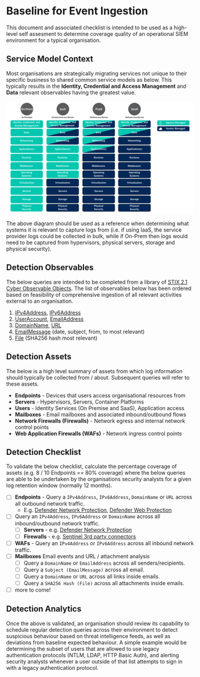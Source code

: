 # Baseline for Event Ingestion

This document and associated checklist is intended to be used as a high-level self assesment to determine coverage quality of an operational SIEM environment for a typical organisation.

## Service Model Context

Most organisations are strategically migrating services not unique to their specific business to shared common service models as below. This typically results in the **Identity, Credential and Access Management** and **Data** relevant observables having the greatest value.

![Service Models](../images/servicemodels.png)

The above diagram should be used as a reference when determining what systems it is relevant to capture logs from (i.e. if using IaaS, the service provider logs could be collected in bulk, while if On-Prem then logs would need to be captured from hypervisors, physical servers, storage and physical security).

## Detection Observables

The below queries are intended to be completed from a library of [STIX 2.1 Cyber Observable Objects](https://stix2.readthedocs.io/en/latest/api/v21/stix2.v21.observables.html). The list of observables below has been ordered based on feasibility of comprehensive ingestion of all relevant activities external to an organisation.

1. [IPv4Address](https://stix2.readthedocs.io/en/latest/api/v21/stix2.v21.observables.html#stix2.v21.observables.IPv4Address), [IPv6Address](https://stix2.readthedocs.io/en/latest/api/v21/stix2.v21.observables.html#stix2.v21.observables.IPv6Address)
2. [UserAccount](https://stix2.readthedocs.io/en/latest/api/v21/stix2.v21.observables.html#stix2.v21.observables.UserAccount), [EmailAddress](https://stix2.readthedocs.io/en/latest/api/v21/stix2.v21.observables.html#stix2.v21.observables.EmailAddress)
3. [DomainName](https://stix2.readthedocs.io/en/latest/api/v21/stix2.v21.observables.html#stix2.v21.observables.DomainName), [URL](https://stix2.readthedocs.io/en/latest/api/v21/stix2.v21.observables.html#stix2.v21.observables.URL)
4. [EmailMessage](https://stix2.readthedocs.io/en/latest/api/v21/stix2.v21.observables.html#stix2.v21.observables.EmailMessage) (date, subject, from, to most relevant)
5. [File](https://stix2.readthedocs.io/en/latest/api/v21/stix2.v21.observables.html#stix2.v21.observables.File) (SHA256 hash most relevant)

## Detection Assets

The below is a high level summary of assets from which log information should typically be collected from / about. Subsequent queries will refer to these assets.

- **Endpoints** - Devices that users access organisational resources from
- **Servers** - Hypervisors, Servers, Container Platforms
- **Users** - Identity Services (On Premise and SaaS), Application access
- **Mailboxes** - Email mailboxes and associated inbound/outbound flows
- **Network Firewalls (Firewalls)** - Network egress and internal network control points
- **Web Application Firewalls (WAFs)** - Network ingress control points

## Detection Checklist

To validate the below checklist, calculate the percentage coverage of assets (e.g. 8 / 10 Endpoints == 80% coverage) where the below queries are able to be undertaken by the organisations security analysts for a given log retention window (normally 12 months).

- [ ] **Endpoints** - Query a `IPv4Address`, `IPv6Address`, `DomainName` or `URL` across all outbound network traffic.
  - E.g. [Defender Network Protection](https://learn.microsoft.com/en-us/microsoft-365/security/defender-endpoint/network-protection?view=o365-worldwide), [Defender Web Protection](https://learn.microsoft.com/en-us/microsoft-365/security/defender-endpoint/web-protection-overview?view=o365-worldwide)
- [ ] Query an `IPv4Address`, `IPv6Address` or `DomainName` across all inbound/outbound network traffic.
  - [ ] **Servers** - e.g. [Defender Network Protection](https://learn.microsoft.com/en-us/microsoft-365/security/defender-endpoint/network-protection?view=o365-worldwide)
  - [ ] **Firewalls** - e.g. [Sentinel 3rd party connectors](https://github.com/Azure/Azure-Sentinel/tree/master/Solutions)
- [ ] **WAFs** - Query an `IPv4Address` or `IPv6Address` across all inbound network traffic.
- [ ] **Mailboxes** Email events and URL / attachment analysis
  - [ ] Query a `DomainName` or `EmailAddress` across all senders/recipients.
  - [ ] Query a `Subject (EmailMessage)` across all email.
  - [ ] Query a `DomainName` or `URL` across all links inside emails.
  - [ ] Query a `SHA256 Hash (File)` across all attachments inside emails.
- [ ] more to come!

## Detection Analytics

Once the above is validated, an organisation should review its capability to schedule regular detection queries across their environment to detect suspicious behaviour based on threat intelligence feeds, as well as deviations from baseline expected behaviour. A simple example would be determining the subset of users that are allowed to use legacy authentication protocols (NTLM, LDAP, HTTP Basic Auth), and alerting security analysts whenever a user outside of that list attempts to sign in with a legacy authentication protocol.
